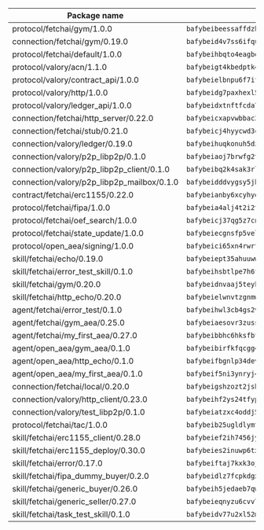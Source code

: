 | Package name                                                  | Package hash                                                  |
| ------------------------------------------------------------- | ------------------------------------------------------------- |
| protocol/fetchai/gym/1.0.0                                    | `bafybeibeessaffdzh2ffgd4gnx7626via4s2rsuvufevj7taoed33dy7hm` |
| connection/fetchai/gym/0.19.0                                 | `bafybeid4v7ss6ifquugklcmzbbmgovieuslse4il3kfqhx4bsqhnnu2luy` |
| protocol/fetchai/default/1.0.0                                | `bafybeihbqto4eagboyeff4ujxvqsjoyxmd5fegzg4pohiy6dhspbpdx6si` |
| protocol/valory/acn/1.1.0                                     | `bafybeigt4kbedptk4omlrljbgezxjh6n6ceo77ed6rrwgam4as5t4kp5kq` |
| protocol/valory/contract_api/1.0.0                            | `bafybeielbnpu6f7ifbn6vhzh4gph4jj7p3y76prnc2cakytdrt2x3pxbpm` |
| protocol/valory/http/1.0.0                                    | `bafybeidg7paxhexl55jbnf4aremzwzxfenxnjd5typgnbn6qll264vdfwu` |
| protocol/valory/ledger_api/1.0.0                              | `bafybeidxtnftfcda7igmmjyefjpxvqt5tlfpujznjxwodryzwbavmimat4` |
| connection/fetchai/http_server/0.22.0                         | `bafybeicxapvwbbac3n7voyemgubpylyssdvyqyuut74jzo4zfmpg7uxmr4` |
| connection/fetchai/stub/0.21.0                                | `bafybeicj4hyycwd3cmoj67kwdguhrqxopnwznqjx7h3jdwmsbafsexse3y` |
| connection/valory/ledger/0.19.0                               | `bafybeihuqkonuh5dzik6o5254jnjkvevuzgm4bkmpfpo3ijt2j7lktqbz4` |
| connection/valory/p2p_libp2p/0.1.0                            | `bafybeiaoj7brwfg2tp5kcrg3lisynd3w5wq466xjikssuenrsrmmnnyr5e` |
| connection/valory/p2p_libp2p_client/0.1.0                     | `bafybeibq2k4sak3rlix2cbjwvay4e2eo6aazuk2skg6drxayrrx2auaiai` |
| connection/valory/p2p_libp2p_mailbox/0.1.0                    | `bafybeidddvygsy5jh35rquujlpmfxvdnnlqxkhj3no3otmscbjf5pdod4e` |
| contract/fetchai/erc1155/0.22.0                               | `bafybeianby6xcyhyqpdy6jvpabkeecu3frdthhucegca7d54dwgouixo7i` |
| protocol/fetchai/fipa/1.0.0                                   | `bafybeia4alj4t2i2tejzsysotznakzaqycrqdw3imcevlhac6x3y5jz6z4` |
| protocol/fetchai/oef_search/1.0.0                             | `bafybeicj37qg5z7cnfaibv3r2xpwhbkesietk7ozrrxicxjcmdkxxgqwb4` |
| protocol/fetchai/state_update/1.0.0                           | `bafybeiecgnsfp5velbg32pp6oe2w63e5u7kto7vzscxoy7e7vvphqfjco4` |
| protocol/open_aea/signing/1.0.0                               | `bafybeici65xn4rwrtccvpg5o3lvzfcfn3oxo56fdypdfbpj7d3lxarevw4` |
| skill/fetchai/echo/0.19.0                                     | `bafybeiept35ahuuww3ukkv5l6kpeh7fx7qcmklv2bb6tcafcil66nc3c64` |
| skill/fetchai/error_test_skill/0.1.0                          | `bafybeihsbtlpe7h6fsvoxban5rilkmwviwkokul5cqym6atoolirontiyu` |
| skill/fetchai/gym/0.20.0                                      | `bafybeidnvaaj5teykhf2x4xe25kd6hbt732s2kzksob4d3vdbenr7susyy` |
| skill/fetchai/http_echo/0.20.0                                | `bafybeielwnvtzgnmw2lml2xk2zlycqvsvlxhud3fjr3i3sm2a3nm23wdfu` |
| agent/fetchai/error_test/0.1.0                                | `bafybeihwl3cb4gs2vr7almu2zcejvzha24neeyfitgfe5ok3sxjzoek37y` |
| agent/fetchai/gym_aea/0.25.0                                  | `bafybeiaesovr3zuss6e3lp3xwgkm5fgkrks3kxvjjjd6ghi26ucgnnbv7q` |
| agent/fetchai/my_first_aea/0.27.0                             | `bafybeibbhc6hksfbfurlfryudxg2x6av2okkors4egurcuxeh3iqmilxwe` |
| agent/open_aea/gym_aea/0.1.0                                  | `bafybeibirfkfqcgg4qxuv35urfp37as66sio5okvtayj2zgpqcaw32zw6a` |
| agent/open_aea/http_echo/0.1.0                                | `bafybeifbgnlp34devxtjxejw3la7y6pzyfq73p6qeodwliry6fp3qm3mka` |
| agent/open_aea/my_first_aea/0.1.0                             | `bafybeif5ni3ynryj4x2bzs5zdevph36sra7wryepblzi6yenr6gxxsafw4` |
| connection/fetchai/local/0.20.0                               | `bafybeigshzozt2jsbhtz7hgktvoz6ztrypfokccxrwcxxxiy6jucovs7cm` |
| connection/valory/http_client/0.23.0                          | `bafybeihf2ys24tfyplq5kqk4pr5ykf42xgnk6j3lwpla7wfx7gn6ywbldu` |
| connection/valory/test_libp2p/0.1.0                           | `bafybeiatzxc4oddj5na5reqz3pyyzrdpx22clpqtm4mibg2roaje45muiu` |
| protocol/fetchai/tac/1.0.0                                    | `bafybeib25ugldlymt5kdt3j5fn5ruerepwc25yi3l7fbbwv7ctouawc57i` |
| skill/fetchai/erc1155_client/0.28.0                           | `bafybeief2ih7456jyo7srra4dyaakz2eeicyyfcsna23iskviyl25p24bm` |
| skill/fetchai/erc1155_deploy/0.30.0                           | `bafybeies2inuwp6txiczxt43bpha5l4tjnafk4f4r5akzqmp2bhfd6mrdm` |
| skill/fetchai/error/0.17.0                                    | `bafybeiftaj7kxk3ojlt3vvmx3ncclfjfkxkhgqexzfzxdh6mo6ody3o6ee` |
| skill/fetchai/fipa_dummy_buyer/0.2.0                          | `bafybeidlz7fcpkdgxv3t4evd6oqhbvb26xvrzce4kbvnxbzzkwu6vqvx4m` |
| skill/fetchai/generic_buyer/0.26.0                            | `bafybeih5jedaeb7qw6d3xl53tl635p3g6kv45hyiwumcuofb56ncjv33em` |
| skill/fetchai/generic_seller/0.27.0                           | `bafybeieqnyzu6cvv7tzwhli22qs6jreqc6t6w76r25b5oamlpqkqo67ala` |
| skill/fetchai/task_test_skill/0.1.0                           | `bafybeidv77u2xl52mnxakwvh7fuh46aiwfpteyof4eaptfd4agoi6cdble` |

